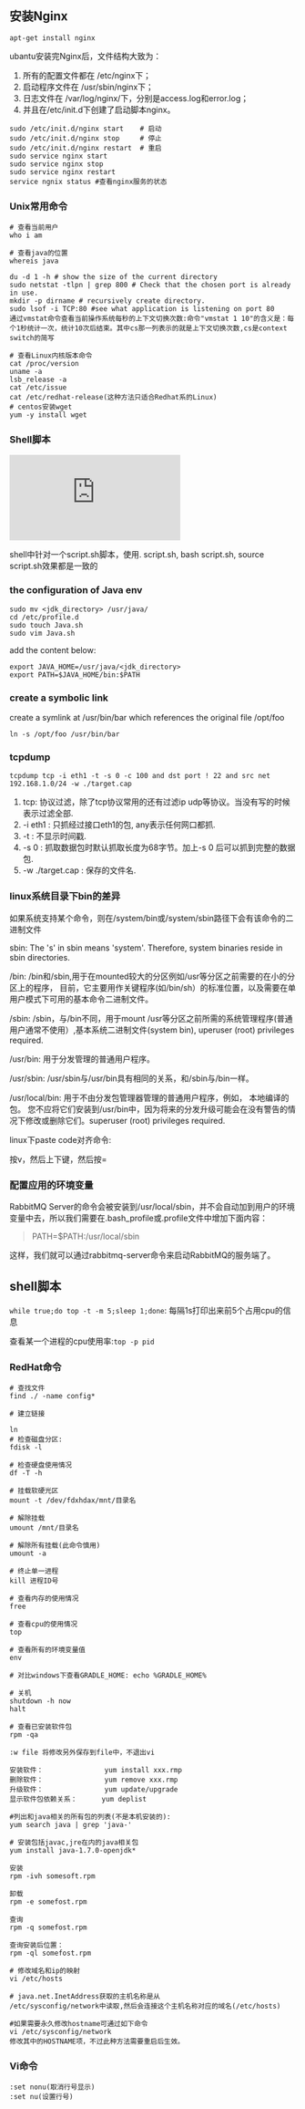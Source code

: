 ## 安装Nginx

```shell
apt-get install nginx
```

ubantu安装完Nginx后，文件结构大致为：

1. 所有的配置文件都在 /etc/nginx下；
2. 启动程序文件在 /usr/sbin/nginx下；
3. 日志文件在 /var/log/nginx/下，分别是access.log和error.log；
4. 并且在/etc/init.d下创建了启动脚本nginx。

```shell
sudo /etc/init.d/nginx start    # 启动
sudo /etc/init.d/nginx stop     # 停止
sudo /etc/init.d/nginx restart  # 重启
sudo service nginx start
sudo service nginx stop
sudo service nginx restart
service ngnix status #查看nginx服务的状态
```

### Unix常用命令

```shell
# 查看当前用户
who i am

# 查看java的位置
whereis java

du -d 1 -h # show the size of the current directory
sudo netstat -tlpn | grep 800 # Check that the chosen port is already in use.
mkdir -p dirname # recursively create directory.
sudo lsof -i TCP:80 #see what application is listening on port 80
通过vmstat命令查看当前操作系统每秒的上下文切换次数:命令"vmstat 1 10"的含义是：每个1秒统计一次，统计10次后结束。其中cs那一列表示的就是上下文切换次数,cs是context switch的简写

# 查看Linux内核版本命令
cat /proc/version
uname -a
lsb_release -a
cat /etc/issue
cat /etc/redhat-release(这种方法只适合Redhat系的Linux)
# centos安装wget
yum -y install wget

```

### Shell脚本

![shell script guide](http://tldp.org/LDP/Bash-Beginners-Guide/html/sect_07_01.html)

shell中针对一个script.sh脚本，使用. script.sh, bash script.sh, source script.sh效果都是一致的

### the configuration of Java env

```shell
sudo mv <jdk_directory> /usr/java/
cd /etc/profile.d
sudo touch Java.sh
sudo vim Java.sh
```

add the content below:

```shell
export JAVA_HOME=/usr/java/<jdk_directory>
export PATH=$JAVA_HOME/bin:$PATH
```

### create a symbolic link

create a symlink at /usr/bin/bar which references the original file /opt/foo

`ln -s /opt/foo /usr/bin/bar`

### tcpdump

`tcpdump tcp -i eth1 -t -s 0 -c 100 and dst port ! 22 and src net 192.168.1.0/24 -w ./target.cap`

1. tcp: 协议过滤，除了tcp协议常用的还有过滤ip udp等协议。当没有写的时候表示过滤全部.
2. -i eth1 : 只抓经过接口eth1的包, any表示任何网口都抓.
3. -t : 不显示时间戳.
4. -s 0 : 抓取数据包时默认抓取长度为68字节。加上-s 0 后可以抓到完整的数据包.
5. -w ./target.cap : 保存的文件名.

### linux系统目录下bin的差异

如果系统支持某个命令，则在/system/bin或/system/sbin路径下会有该命令的二进制文件

sbin: The 's' in sbin means 'system'. Therefore, system binaries reside in sbin directories.

/bin: /bin和/sbin,用于在mounted较大的分区例如/usr等分区之前需要的在小的分区上的程序，
目前，它主要用作关键程序(如/bin/sh）的标准位置，以及需要在单用户模式下可用的基本命令二进制文件。

/sbin: /sbin，与/bin不同，用于mount /usr等分区之前所需的系统管理程序(普通用户通常不使用）,基本系统二进制文件(system bin),
uperuser (root) privileges required.

/usr/bin: 用于分发管理的普通用户程序。

/usr/sbin: /usr/sbin与/usr/bin具有相同的关系，和/sbin与/bin一样。

/usr/local/bin: 用于不由分发包管理器管理的普通用户程序，例如， 本地编译的包。 您不应将它们安装到/usr/bin中，因为将来的分发升级可能会在没有警告的情况下修改或删除它们。superuser (root) privileges required.

linux下paste code对齐命令:

按v，然后上下键，然后按=

### 配置应用的环境变量

RabbitMQ Server的命令会被安装到/usr/local/sbin，并不会自动加到用户的环境变量中去，所以我们需要在.bash_profile或.profile文件中增加下面内容：

>PATH=$PATH:/usr/local/sbin

这样，我们就可以通过rabbitmq-server命令来启动RabbitMQ的服务端了。

## shell脚本

`while true;do top -t -m 5;sleep 1;done`: 每隔1s打印出来前5个占用cpu的信息

查看某一个进程的cpu使用率:`top -p pid`

### RedHat命令

```shell
# 查找文件
find ./ -name config*

# 建立链接

ln
# 检查磁盘分区:
fdisk -l

# 检查硬盘使用情况
df -T -h

# 挂载软硬光区
mount -t /dev/fdxhdax/mnt/目录名

# 解除挂载
umount /mnt/目录名

# 解除所有挂载(此命令慎用)
umount -a

# 终止单一进程
kill 进程ID号

# 查看内存的使用情况
free

# 查看cpu的使用情况
top

# 查看所有的环境变量值
env

# 对比windows下查看GRADLE_HOME: echo %GRADLE_HOME%

# 关机
shutdown -h now
halt

# 查看已安装软件包
rpm -qa

:w file 将修改另外保存到file中，不退出vi

安装软件： 				yum install xxx.rmp
删除软件：				yum remove xxx.rmp
升级软件：				yum update/upgrade
显示软件包依赖关系：	    yum deplist

#列出和java相关的所有包的列表(不是本机安装的): 
yum search java | grep 'java-'

# 安装包括javac,jre在内的java相关包
yum install java-1.7.0-openjdk*

安装						
rpm -ivh somesoft.rpm

卸载 						
rpm -e somefost.rpm

查询						
rpm -q somefost.rpm

查询安装后位置：			
rpm -ql somefost.rpm

# 修改域名和ip的映射
vi /etc/hosts

# java.net.InetAddress获取的主机名称是从
/etc/sysconfig/network中读取,然后会连接这个主机名称对应的域名(/etc/hosts)

#如果需要永久修改hostname可通过如下命令
vi /etc/sysconfig/network
修改其中的HOSTNAME项，不过此种方法需要重启后生效。
```

### Vi命令

```shell
:set nonu(取消行号显示)
:set nu(设置行号)
```